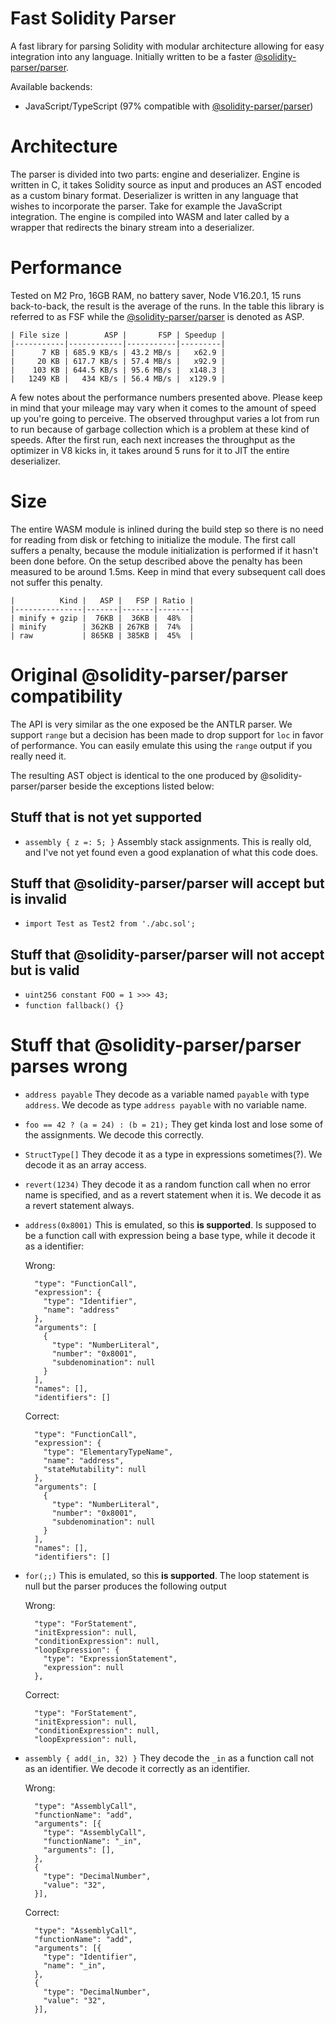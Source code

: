 # Fast Solidity Parser

A fast library for parsing Solidity with modular architecture allowing for easy integration into any language.
Initially written to be a faster [@solidity-parser/parser](https://github.com/solidity-parser/parser).

Available backends:

- JavaScript/TypeScript (97% compatible with [@solidity-parser/parser](https://github.com/solidity-parser/parser))

# Architecture

The parser is divided into two parts: engine and deserializer.
Engine is written in C, it takes Solidity source as input and produces an AST encoded as a custom binary format.
Deserializer is written in any language that wishes to incorporate the parser.
Take for example the JavaScript integration.
The engine is compiled into WASM and later called by a wrapper that redirects the binary stream into a deserializer. 

# Performance

Tested on M2 Pro, 16GB RAM, no battery saver, Node V16.20.1, 15 runs back-to-back, the result is the average of the runs.
In the table this library is referred to as FSF while the [@solidity-parser/parser](https://github.com/solidity-parser/parser) is denoted as ASP.

```
| File size |        ASP |       FSP | Speedup |
|-----------|------------|-----------|---------|
|      7 KB | 685.9 KB/s | 43.2 MB/s |   x62.9 |
|     20 KB | 617.7 KB/s | 57.4 MB/s |   x92.9 |
|    103 KB | 644.5 KB/s | 95.6 MB/s |  x148.3 |
|   1249 KB |   434 KB/s | 56.4 MB/s |  x129.9 |
```

A few notes about the performance numbers presented above.
Please keep in mind that your mileage may vary when it comes to the amount of speed up you're going to perceive.
The observed throughput varies a lot from run to run because of garbage collection which is a problem at these kind of speeds.
After the first run, each next increases the throughput as the optimizer in V8 kicks in, it takes around 5 runs for it to JIT the entire deserializer. 

# Size

The entire WASM module is inlined during the build step so there is no need for reading from disk or fetching to initialize the module.
The first call suffers a penalty, because the module initialization is performed if it hasn't been done before.
On the setup described above the penalty has been measured to be around 1.5ms.
Keep in mind that every subsequent call does not suffer this penalty.

```
|          Kind |   ASP |   FSP | Ratio |
|---------------|-------|-------|-------|
| minify + gzip |  76KB |  36KB |  48%  |
| minify        | 362KB | 267KB |  74%  |
| raw           | 865KB | 385KB |  45%  |
```

# Original @solidity-parser/parser compatibility

The API is very similar as the one exposed be the ANTLR parser.
We support `range` but a decision has been made to drop support for `loc` in favor of performance.
You can easily emulate this using the `range` output if you really need it.

The resulting AST object is identical to the one produced by @solidity-parser/parser beside the exceptions listed below:

## Stuff that is not yet supported

- `assembly { z =: 5; }`
  Assembly stack assignments.
  This is really old, and I've not yet found even a good explanation of what this code does.

## Stuff that @solidity-parser/parser will accept but is invalid

- `import Test as Test2 from './abc.sol';`

## Stuff that @solidity-parser/parser will not accept but is valid

- `uint256 constant FOO = 1 >>> 43;`
- `function fallback() {}`

# Stuff that @solidity-parser/parser parses wrong

- `address payable`
  They decode as a variable named `payable` with type `address`.
  We decode as type `address payable` with no variable name.

- `foo == 42 ? (a = 24) : (b = 21);`
  They get kinda lost and lose some of the assignments.
  We decode this correctly.

- `StructType[]`
  They decode it as a type in expressions sometimes(?).
  We decode it as an array access.

- `revert(1234)`
  They decode it as a random function call when no error name is specified, and as a revert statement when it is.
  We decode it as a revert statement always.

- `address(0x8001)`
  This is emulated, so this **is supported**.
  Is supposed to be a function call with expression being a base type, while it
  decode it as a identifier:

  Wrong:
  ```
    "type": "FunctionCall",
    "expression": {
      "type": "Identifier",
      "name": "address"
    },
    "arguments": [
      {
        "type": "NumberLiteral",
        "number": "0x8001",
        "subdenomination": null
      }
    ],
    "names": [],
    "identifiers": []
  ```

  Correct:
  ```
    "type": "FunctionCall",
    "expression": {
      "type": "ElementaryTypeName",
      "name": "address",
      "stateMutability": null
    },
    "arguments": [
      {
        "type": "NumberLiteral",
        "number": "0x8001",
        "subdenomination": null
      }
    ],
    "names": [],
    "identifiers": []
  ```

- `for(;;)`
  This is emulated, so this **is supported**.
  The loop statement is null but the parser produces the following output

  Wrong:
  ```
    "type": "ForStatement",
    "initExpression": null,
    "conditionExpression": null,
    "loopExpression": {
      "type": "ExpressionStatement",
      "expression": null
    },
  ```

  Correct:
  ```
    "type": "ForStatement",
    "initExpression": null,
    "conditionExpression": null,
    "loopExpression": null,
  ```

- `assembly { add(_in, 32) }`
  They decode the `_in` as a function call not as an identifier.
  We decode it correctly as an identifier.

  Wrong:
  ```
    "type": "AssemblyCall",
    "functionName": "add",
    "arguments": [{
      "type": "AssemblyCall",
      "functionName": "_in",
      "arguments": [],
    },
    {
      "type": "DecimalNumber",
      "value": "32",
    }],
  ```

  Correct:
  ```
    "type": "AssemblyCall",
    "functionName": "add",
    "arguments": [{
      "type": "Identifier",
      "name": "_in",
    },
    {
      "type": "DecimalNumber",
      "value": "32",
    }],
  ```
